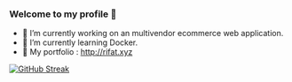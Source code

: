 ### Welcome to my profile 👋

<!--
**Rifatalmamun/Rifatalmamun** is a ✨ _special_ ✨ repository because its `README.md` (this file) appears on your GitHub profile.

Here are some ideas to get you started:

- 🔭 I’m currently working on ...
- 🌱 I’m currently learning ...
- 👯 I’m looking to collaborate on ...
- 🤔 I’m looking for help with ...
- 💬 Ask me about ...
- 📫 How to reach me: ...
- 😄 Pronouns: ...
- ⚡ Fun fact: ...
-->

- 🔭 I’m currently working on an multivendor ecommerce web application.
- 🌱 I’m currently learning Docker.
- 💬 My portfolio : http://rifat.xyz

[![GitHub Streak](https://github-readme-streak-stats.herokuapp.com/?user=Rifatalmamun)](https://git.io/streak-stats)

